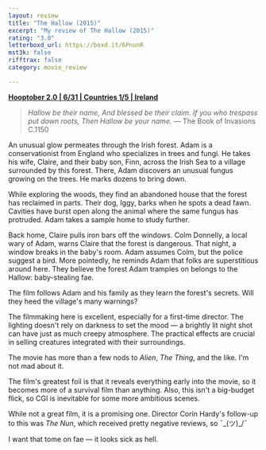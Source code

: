 ```yaml
---
layout: review
title: "The Hallow (2015)"
excerpt: "My review of The Hallow (2015)"
rating: "3.0"
letterboxd_url: https://boxd.it/6PnunR
mst3k: false
rifftrax: false
category: movie_review

---
```


<b><a href="https://boxd.it/pRPis/detail" title="Hooptober 2.0 | 6/31 | Countries 1/5 | Ireland">Hooptober 2.0 | 6/31 | Countries 1/5 | Ireland</a></b>

<blockquote><i>Hallow be their name,
And blessed be their claim.
If you who trespass put down roots,
Then Hallow be your name.</i>
— The Book of Invasions C.1150</blockquote>
An unusual glow permeates through the Irish forest. Adam is a conservationist from England who specializes in trees and fungi. He takes his wife, Claire, and their baby son, Finn, across the Irish Sea to a village surrounded by this forest. There, Adam discovers an unusual fungus growing on the trees. He marks dozens to bring down.

While exploring the woods, they find an abandoned house that the forest has reclaimed in parts. Their dog, Iggy, barks when he spots a dead fawn. Cavities have burst open along the animal where the same fungus has protruded. Adam takes a sample home to study further.

Back home, Claire pulls iron bars off the windows. Colm Donnelly, a local wary of Adam, warns Claire that the forest is dangerous. That night, a window breaks in the baby's room. Adam assumes Colm, but the police suggest a bird. More pointedly, he reminds Adam that folks are superstitious around here. They believe the forest Adam tramples on belongs to the Hallow: baby-stealing fae.

The film follows Adam and his family as they learn the forest's secrets. Will they heed the village's many warnings?

The filmmaking here is excellent, especially for a first-time director. The lighting doesn't rely on darkness to set the mood — a brightly lit night shot can have just as much creepy atmosphere. The practical effects are crucial in selling creatures integrated with their surroundings.

The movie has more than a few nods to <i>Alien</i>, <i>The Thing</i>, and the like. I'm not mad about it.

The film's greatest foil is that it reveals everything early into the movie, so it becomes more of a survival film than anything. Also, this isn't a big-budget flick, so CGI is inevitable for some more ambitious scenes.

While not a great film, it is a promising one. Director Corin Hardy's follow-up to this was <i>The Nun</i>, which received pretty negative reviews, so ¯\_(ツ)_/¯ 

I want that tome on fae — it looks sick as hell.